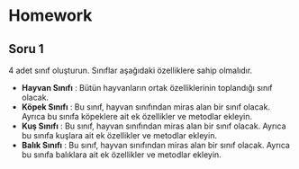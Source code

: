 # Homework
## Soru 1
4 adet sınıf oluşturun. Sınıflar aşağıdaki özelliklere sahip olmalıdır.

- **Hayvan Sınıfı** : Bütün hayvanların ortak özelliklerinin toplandığı sınıf olacak.
- **Köpek Sınıfı** : Bu sınıf, hayvan sınıfından miras alan bir sınıf olacak. Ayrıca bu sınıfa köpeklere ait ek özellikler ve metodlar ekleyin.
- **Kuş Sınıfı** : Bu sınıf, hayvan sınıfından miras alan bir sınıf olacak. Ayrıca bu sınıfa kuşlara ait ek özellikler ve metodlar ekleyin.
- **Balık Sınıfı** : Bu sınıf, hayvan sınıfından miras alan bir sınıf olacak. Ayrıca bu sınıfa balıklara ait ek özellikler ve metodlar ekleyin.
